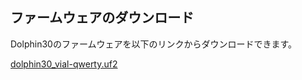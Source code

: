 ## ファームウェアのダウンロード

Dolphin30のファームウェアを以下のリンクからダウンロードできます。

[dolphin30_vial-qwerty.uf2](../../../raw/refs/heads/main/firmware/dolphin30_vial-qwerty.uf2)
